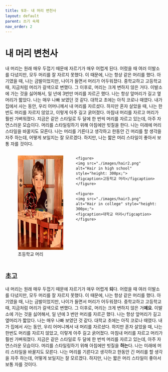 ```yaml
---
title: 9과- 내 머리 변천사
layout: default
parent: 쓰기 숙제
nav_order: 2
---
```


# 내 머리 변천사

내 머리는 원래 매우 두껍기 때문에 자르기가 매우 어렵게 된다. 어렸을 때 여러 이발소를 다녔지만, 모두 머리를 잘 자르지 못했다. 이 때문에, 나는 항상 같은 머리를 했다. 아기였을 때, 나는 금발이었지만, 나이가 들면서 머리가 어두워졌다. 중학교하고 고등학교 때, 지금처럼 머리가 갈색으로 변했다. 그 이후로, 머리는 크게 변하지 않은 거다. 이발소에 가는 것을 싫어해서, 일 년에 3번만 머리를 자르곤 했다. 나는 항상 앞머리가 길고 옆머리가 짧았다. 나는 매우 나빠 보였던 것 같다. 대학교 초에는 아직 코로나 때였다. 내가 집에서 사는 동안, 우리 어머니께서 내 머리를 자르셨다. 하지만 혼자 살았을 때, 나는 한번도 머리를 자르지 않았고, 이렇게 아주 길고 굵어졌다. 마침내 머리를 자르고 머리가 훨씬 가벼워졌다. 지금은 같은 스타일로 두 달에 한 번씩 머리를 자르고 있는데, 아주 자연스러운 모습이다. 머리를 스타일링하기 위해 아침에만 빗질을 한다. 나는 미래에 머리 스타일을 바꿀지도 모른다. 나는 머리를 기른다고 생각하고 한동안 긴 머리를 할 생각을 자주 하는데, 어떻게 보일지는 잘 모르겠다. 하지만, 나는 짧은 머리 스타일이 좋아서 보통 자를 것이다.

<div style="display: flex; justify-content: center;">
    <figure>
    <img src="./images/hair1.png" alt="Hair in elementary school" style="height: 300px;">
    <figcaption>초등학교 머리</figcaption>
    </figure>

    <figure>
    <img src="./images/hair2.png" alt="Hair in high school" style="height: 300px;">
    <figcaption>고등학교 머리</figcaption>
    </figure>

    <figure>
    <img src="./images/hair3.png" alt="Hair in college" style="height: 300px;">
    <figcaption>대학교 머리</figcaption>
    </figure>

</div>

## 초고
내 머리는 원래 매우 두껍기 때문에 자르기가 매우 어렵게 **되**다. 어렸을 때 여러 이발소를 다녔지만, 모두 머리를 잘 자르지 못했다. 이 때문에, 나는 항상 같은 머리를 했다. 아기였을 때, 나는 금발이었지만, 나이가 들면서 머리가 어두워졌다. 중학교하고 고등학교 때, 지금처럼 머리가 갈색으로 변했다. 그 이후로, 머리는 크게 변하지 않은 거**예요**. 이발소에 가는 것을 싫어해서, 일 년에 3 번만 머리를 자르곤 했다. 나는 항상 앞머리가 길고 옆머리가 짧았다. 나는 매우 나빠 보였던 것 같다. 대학교 초에는 아직 코로나 때였다. 내가 집에서 사는 동안, 우리 어머니께서 내 머리를 자르셨다. 하지만 혼자 살았을 때, 나는 한번도 머리를 자르지 않았고, 이렇게 아주 길고 굵어졌다. 마침내 머리를 자르고 머리가 훨씬 가벼워졌다. 지금은 같은 스타일로 두 달에 한 번씩 머리를 자르고 있는데, 아주 자연스러운 모습이다. 머리를 스타일링하기 위해 아침에만 빗질을 **하는**다. 나는 미래에 머리 스타일을 바꿀지도 모른다. 나는 머리를 기른다고 생각하고 한동안 긴 머리를 할 생각을 자주 하는데, 어떻게 보일지는 잘 모르겠다. 하지만, 나는 짧은 머리 스타일이 좋아서 보통 자를 것이다.
